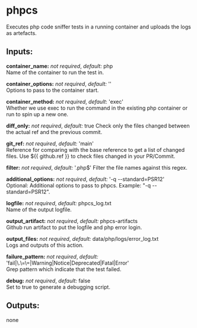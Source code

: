# phpcs
Executes php code sniffer tests in a running container and uploads the logs as artefacts.

## Inputs:
**container_name:** *not required*, *default:*  php  
Name of the container to run the test in.

**container_options:** *not required*, *default:*  ''  
Options to pass to the container start.

**container_method:** *not required*, *default*: 'exec'  
Whether we use exec to run the command in the existing php container or run to spin up a new one.

**diff_only:** *not required*, *default:*  true
Check only the files changed between the actual ref and the previous commit.

**git_ref:** *not required*, *default:* 'main'  
Reference for comparing with the base reference to get a list of changed files. Use ${{ github.ref }} to check files changed in your PR/Commit.

**filter:** *not required*, *default:*  '\.php$'
Filter the file names against this regex.

**additional_options:** *not required*, *default:*  '-q --standard=PSR12'  
Optional: Additional options to pass to phpcs. Example: "-q --standard=PSR12".

**logfile:** *not required*, *default:*  phpcs_log.txt  
Name of the output logfile.

**output_artifact:** *not required*, *default:*  phpcs-artifacts  
Github run artifact to put the logfile and php error login.

**output_files:** *not required*, *default:*  data/php/logs/error_log.txt  
Logs and outputs of this action.

**failure_pattern:** *not required*, *default:*  'fail|\\.\\=\\=|Warning|Notice|Deprecated|Fatal|Error'  
Grep pattern which indicate that the test failed.

**debug:** *not required*, *default:* false  
Set to true to generate a debugging script.

## Outputs:
none
